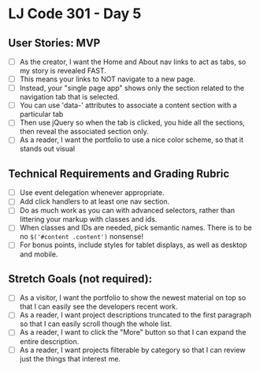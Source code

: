 # LJ Code 301 - Day 5

## User Stories: MVP
- [ ] As the creator, I want the Home and About nav links to act as tabs, so my story is revealed FAST.
- [ ] This means your links to NOT navigate to a new page.
- [ ] Instead, your "single page app" shows only the section related to the navigation tab that is selected.
- [ ] You can use 'data-' attributes to associate a content section with a particular tab
- [ ] Then use jQuery so when the tab is clicked, you hide all the sections, then reveal the associated section only.
- [ ] As a reader, I want the portfolio to use a nice color scheme, so that it stands out visual

## Technical Requirements and Grading Rubric

- [ ] Use event delegation whenever appropriate.
- [ ] Add click handlers to at least one nav section.
- [ ] Do as much work as you can with advanced selectors, rather than littering your markup with classes and ids.
- [ ] When classes and IDs are needed, pick semantic names. There is to be no `$('#content .content')` nonsense!
- [ ] For bonus points, include styles for tablet displays, as well as desktop and mobile.

## Stretch Goals (not required):
- [ ] As a visitor, I want the portfolio to show the newest material on top so that I can easily see the developers recent work.
- [ ] As a reader, I want project descriptions truncated to the first paragraph so that I can easily scroll though the whole list.
- [ ] As a reader, I want to click the "More" button so that I can expand the entire description.
- [ ] As a reader, I want projects filterable by category so that I can review just the things that interest me.
